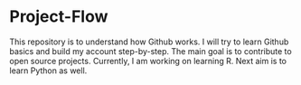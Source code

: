 # Project-Flow
This repository is to understand how Github works.
I will try to learn Github basics and build my account step-by-step.
The main goal is to contribute to open source projects.
Currently, I am working on learning R.
Next aim is to learn Python as well.
